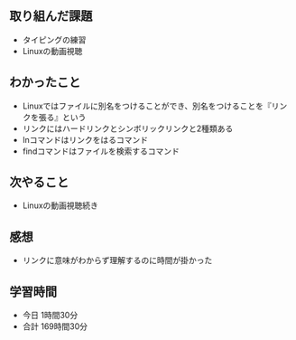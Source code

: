 ## 取り組んだ課題
- タイピングの練習
- Linuxの動画視聴
## わかったこと
- Linuxではファイルに別名をつけることができ、別名をつけることを『リンクを張る』という
- リンクにはハードリンクとシンボリックリンクと2種類ある
- lnコマンドはリンクをはるコマンド
- findコマンドはファイルを検索するコマンド
## 次やること
- Linuxの動画視聴続き
## 感想
- リンクに意味がわからず理解するのに時間が掛かった
## 学習時間
- 今日 1時間30分
- 合計 169時間30分
